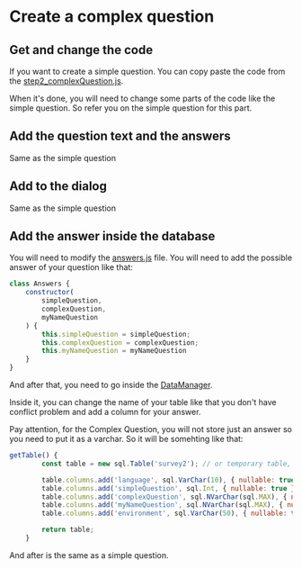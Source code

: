 # Create a complex question

## Get and change the code

If you want to create a simple question. You can copy paste the code from the [step2_complexQuestion.js](https://github.com/micbelgique/SurveyBot/blob/develop/template/survey/questions/step2_complexQuestion.js).

When it's done, you will need to change some parts of the code like the simple question. So refer you on the simple question for this part.

## Add the question text and the answers

Same as the simple question

## Add to the dialog

Same as the simple question

## Add the answer inside the database

You will need to modify the [answers.js](https://github.com/micbelgique/SurveyBot/blob/master/template/survey/answers.js) file. You will need to add the possible answer of your question like that:

```javascript
class Answers {
    constructor(
        simpleQuestion,
        complexQuestion,
        myNameQuestion
    ) {
        this.simpleQuestion = simpleQuestion;
        this.complexQuestion = complexQuestion;
        this.myNameQuestion = myNameQuestion
    }
}
```

And after that, you need to go inside the [DataManager](https://github.com/micbelgique/SurveyBot/blob/master/template/helpers/dataManager.js).

Inside it, you can change the name of your table like that you don't have conflict problem and add a column for your answer.

Pay attention, for the Complex Question, you will not store just an answer so you need to put it as a varchar. So it will be somehting like that:

```javascript
getTable() {
        const table = new sql.Table('survey2'); // or temporary table, e.g. #temptable

        table.columns.add('language', sql.VarChar(10), { nullable: true });
        table.columns.add('simpleQuestion', sql.Int, { nullable: true });
        table.columns.add('complexQuestion', sql.NVarChar(sql.MAX), { nullable: true });
        table.columns.add('myNameQuestion', sql.NVarChar(sql.MAX), { nullable: true });
        table.columns.add('environment', sql.VarChar(50), { nullable: true });

        return table;
    }
```

And after is the same as a simple question.